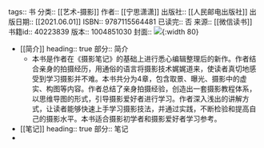 tags:: 书
分类:: [[艺术-摄影]]
作者:: [[宁思潇潇]]
出版社:: [[人民邮电出版社]]
出版日期:: [[2021.06.01]]
ISBN:: 9787115564481
已读完:: 否
来源:: [[微信读书]]
书籍id:: 40223839
版本:: 1004851030
封面:: ![](https://wfqqreader-1252317822.image.myqcloud.com/cover/839/40223839/s_40223839.jpg){:width 80}

- [[简介]]
  heading:: true
  部分:: 简介
	- 本书是作者在《摄影笔记》的基础上进行悉心编辑整理后的新作。作者结合亲身的拍摄经历，用通俗的语言将摄影技术娓娓道来，使读者真切地感受到学习摄影并不难。本书共分为4章，包含取景、曝光、摄影中的虚实、构图等内容。作者总结了亲身拍摄经验，创造出一套摄影教程体系，以思维导图的形式，引导摄影爱好者进行学习。作者深入浅出的讲解方式，让读者能够快速上手学习摄影技法，并通过实践，不断检验和提高自己的摄影水平。本书适合摄影初学者和摄影爱好者学习参考。
- [[笔记]]
  heading:: true
  部分:: 笔记
-